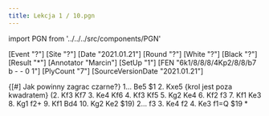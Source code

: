 ```yaml
---
title: Lekcja 1 / 10.pgn
---
```


import PGN from '../../../src/components/PGN'

<PGN>
﻿[Event "?"]
[Site "?"]
[Date "2021.01.21"]
[Round "?"]
[White "?"]
[Black "?"]
[Result "*"]
[Annotator "Marcin"]
[SetUp "1"]
[FEN "6k1/8/8/8/4Kp2/8/8/b7 b - - 0 1"]
[PlyCount "7"]
[SourceVersionDate "2021.01.21"]

{[#] Jak powinny zagrac czarne?} 1... Be5 $1 2. Kxe5 {krol jest poza kwadratem}
(2. Kf3 Kf7 3. Ke4 Kf6 4. Kf3 Kf5 5. Kg2 Ke4 6. Kf2 f3 7. Kf1 Ke3 8. Kg1 f2+ 9.
Kf1 Bd4 10. Kg2 Ke2 $19) 2... f3 3. Ke4 f2 4. Ke3 f1=Q $19 *


</PGN>
